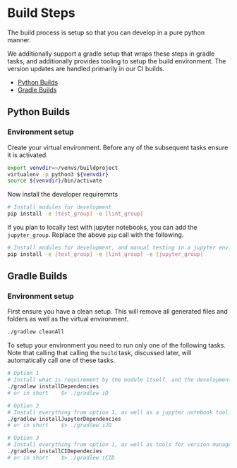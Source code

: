# Build Steps

The build process is setup so that you can develop in a pure python manner. 

We additionally support a gradle setup that wraps these steps in gradle tasks, and additionally provides tooling to setup the build environment. The version updates are handled primarily in our CI builds.

- [Python Builds](#python_builds)
- [Gradle Builds](#gradle_builds)

## Python Builds<a name="python_builds"></a>

### Environment setup 

Create your virtual environment. Before any of the subsequent tasks ensure it is activated.
```bash
export venvdir=~/venvs/buildproject
virtualenv -p python3 ${venvdir}
source ${venvdir}/bin/activate
```

Now install the developer requiremnts
```bash
# Install modules for development
pip install -e [test_group] -e [lint_group]
```

If you plan to locally test with jupyter notebooks, you can add the `jupyter_group`.
Replace the above `pip` call with the following.

```bash
# Install modules for development, and manual testing in a jupyter environment
pip install -e [test_group] -e [lint_group] -e [jupyter_group]
```

## Gradle Builds<a name="gradle_builds"></a>

### Environment setup 

First ensure you have a clean setup. This will remove all generated files and folders as well as the virtual environment.

```bash
./gradlew cleanAll 
```

To setup your environment you need to run only one of the following tasks. Note that calling that calling 
the `build` task, discussed later, will automatically call one of these tasks.

```bash
# Option 1
# Install what is requirement by the module itself, and the development dependencies, i.e. testing and linting. 
./gradlew installDependencies
# or in short    $> ./gradlew iD

# Option 2
# Install everything from option 1, as well as a jupyter notebook tooling.
./gradlew installJupyterDependencies
# or in short    $> ./gradlew iJD

# Option 3
# Install everything from option 1, as well as tools for version management and uploads to python artifact repos.
./gradlew installCIDependecies
# or in short    $> ./gradlew iCID
```
